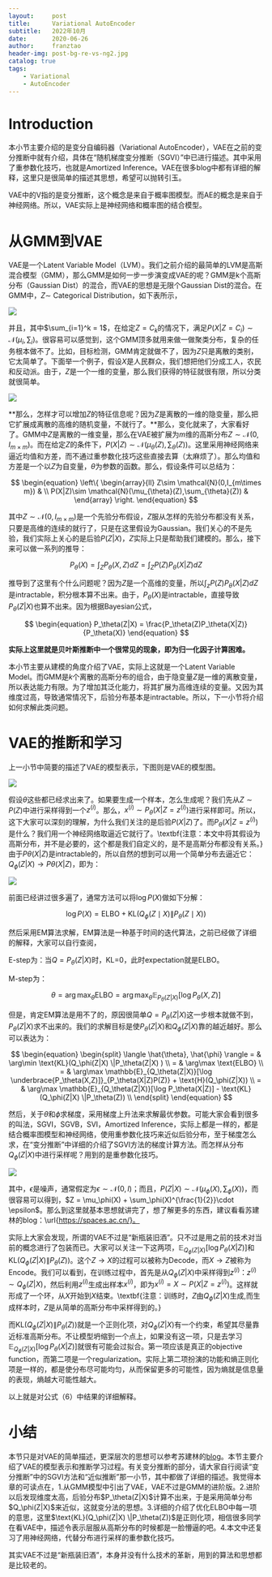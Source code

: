 ```yaml
---
layout:     post
title:      Variational AutoEncoder
subtitle:   2022年10月
date:       2020-06-26
author:     franztao
header-img: post-bg-re-vs-ng2.jpg
catalog: true
tags:
    - Variational
    - AutoEncoder
---
```


# Introduction

本小节主要介绍的是变分自编码器（Variational AutoEncoder），VAE在之前的变分推断中就有介绍，具体在“随机梯度变分推断（SGVI）”中已进行描述。其中采用了重参数化技巧，也就是Amortized Inference。VAE在很多blog中都有详细的解释，这里只是很简单的描述其思想，希望可以抛转引玉。

VAE中的V指的是变分推断，这个概念是来自于概率图模型。而AE的概念是来自于神经网络。所以，VAE实际上是神经网络和概率图的结合模型。

# 从GMM到VAE

VAE是一个Latent Variable Model（LVM）。我们之前介绍的最简单的LVM是高斯混合模型（GMM），那么GMM是如何一步一步演变成VAE的呢？GMM是k个高斯分布（Gaussian Dist）的混合，而VAE的思想是无限个Gaussian Dist的混合。在GMM中，$Z\sim$ Categorical Distribution，如下表所示，

![](C:\Users\franztao\AppData\Roaming\marktext\images\2022-12-16-16-47-36-image.png)

并且，其中$\sum_{i=1}^k = 1$，在给定$Z=C_k$的情况下，满足$P(X|Z=C_i)\sim \mathcal{N}(\mu_i, \sum_i)$。很容易可以感觉到，这个GMM顶多就用来做一做聚类分布，复杂的任务根本做不了。比如，目标检测，GMM肯定就做不了，因为$Z$只是离散的类别，它太简单了。下面举一个例子，假设$X$是人民群众，我们想把他们分成工人，农民和反动派。由于，$Z$是一个一维的变量，那么我们获得的特征就很有限，所以分类就很简单。

![](C:\Users\franztao\AppData\Roaming\marktext\images\2022-12-16-16-47-50-image.png)

**那么，怎样才可以增加$Z$的特征信息呢？因为$Z$是离散的一维的隐变量，那么把它扩展成离散的高维的随机变量，不就行了。**那么，变化就来了，大家看好了。GMM中$Z$是离散的一维变量，那么在VAE被扩展为$m$维的高斯分布$Z\sim \mathcal{N}(0,I_{m\times m})$。而在给定$Z$的条件下，$P(X|Z)\sim \mathcal{N}(\mu_{\theta}(Z),\sum_{\theta}(Z))$。这里采用神经网络来逼近均值和方差，而不通过重参数化技巧这些直接去算（太麻烦了）。那么均值和方差是一个以$Z$为自变量，$\theta$为参数的函数。那么，假设条件可以总结为：

$$
\begin{equation}
    \left\{
    \begin{array}{ll}
        Z\sim \mathcal{N}(0,I_{m\times m}) &  \\
        P(X|Z)\sim \mathcal{N}(\mu_{\theta}(Z),\sum_{\theta}(Z)) & 
    \end{array}
    \right.
\end{equation}
$$

其中$Z\sim \mathcal{N}(0,I_{m\times m})$是一个先验分布假设，$Z$服从怎样的先验分布都没有关系，只要是高维的连续的就行了，只是在这里假设为Gaussian。我们关心的不是先验，我们实际上关心的是后验$P(Z|X)$，$Z$实际上只是帮助我们建模的。那么，接下来可以做一系列的推导：

$$
\begin{equation}
    P_\theta(X) = \int_Z P_\theta(X,Z)dZ = \int_Z P(Z)P_\theta(X|Z) dZ
\end{equation}
$$

推导到了这里有个什么问题呢？因为$Z$是一个高维的变量，所以$\int_z P(Z)P_\theta(X|Z) dZ$是intractable，积分根本算不出来。由于，$P_\theta(X)$是intractable，直接导致$P_\theta(Z|X)$也算不出来。因为根据Bayesian公式，

$$
\begin{equation}
    P_\theta(Z|X) = \frac{P_\theta(Z)P_\theta(X|Z)}{P_\theta(X)}
\end{equation}
$$

**实际上这里就是贝叶斯推断中一个很常见的现象，即为归一化因子计算困难。**

本小节主要从建模的角度介绍了VAE，实际上这就是一个Latent Variable Model。而GMM是$k$个离散的高斯分布的组合，由于隐变量$Z$是一维的离散变量，所以表达能力有限。为了增加其泛化能力，将其扩展为高维连续的变量。又因为其维度过高，导致通常情况下，后验分布基本是intractable。所以，下一小节将介绍如何求解此类问题。

# VAE的推断和学习

上一小节中简要的描述了VAE的模型表示，下图则是VAE的模型图。

![](C:\Users\franztao\AppData\Roaming\marktext\images\2022-12-16-16-48-21-image.png)

假设$\theta$这些都已经求出来了。如果要生成一个样本，怎么生成呢？我们先从$Z\sim P(Z)$中进行采样得到一个$z^{(i)}$。那么，$x^{(i)}\sim P_\theta(X|Z=z^{(i)})$进行采样即可。所以，这下大家可以深刻的理解，为什么我们关注的是后验$P(X|Z)$了。而$P_\theta(X|Z=z^{(i)})$是什么？我们用一个神经网络取逼近它就行了。\textbf{注意：本文中将其假设为高斯分布，并不是必要的，这个都是我们自定义的，是不是高斯分布都没有关系。}由于$P\theta(X|Z)$是intractable的，所以自然的想到可以用一个简单分布去逼近它：$Q_\phi(Z|X) \to P\theta(X|Z)$，即为：

![](C:\Users\franztao\AppData\Roaming\marktext\images\2022-12-16-16-48-31-image.png)

前面已经讲过很多遍了，通常方法可以将$\log P(X)$做如下分解：

$$
\begin{equation}
    \log P(X)=\text{ELBO}+\text{KL}\left(Q_{\phi}(Z \mid X) \| P_{\theta}(Z \mid X)\right)
\end{equation}
$$

然后采用EM算法求解，EM算法是一种基于时间的迭代算法，之前已经做了详细的解释，大家可以自行查阅，

E-step为：当$Q=P_\theta(Z|X)$时，KL=0，此时expectation就是ELBO。

M-step为：

$$
\begin{equation}
    \theta = \arg\max_\theta \text{ELBO} = \arg\max_\theta \mathbb{E}_{P_\theta(Z
    |X)}[\log P_\theta(X,Z)]
\end{equation}
$$

但是，肯定EM算法是用不了的，原因很简单$Q=P_\theta(Z|X)$这一步根本就做不到，$P_\theta(Z|X)$求不出来的。我们的求解目标是使$P_\theta(Z|X)$和$Q_\phi(Z|X)$靠的越近越好。那么可以表达为：

$$
\begin{equation}
    \begin{split}
        \langle \hat{\theta}, \hat{\phi} \rangle = & \arg\min \text{KL}(Q_\phi(Z|X) \|P_\theta(Z|X) ) \\
        = & \arg\max \text{ELBO} \\
        = & \arg\max \mathbb{E}_{Q_\theta(Z|X)}[\log \underbrace{P_\theta(X,Z)]}_{P_\theta(X|Z)P(Z)} + \text{H}(Q_\phi(Z|X)) \\
        = & \arg\max \mathbb{E}_{Q_\theta(Z|X)}[\log P_\theta(X|Z)] - \text{KL}(Q_\phi(Z|X) \|P_\theta(Z)) \\
    \end{split}
\end{equation}
$$

然后，关于$\theta$和$\phi$求梯度，采用梯度上升法来求解最优参数。可能大家会看到很多的叫法，SGVI，SGVB，SVI，Amortized Inference，实际上都是一样的，都是结合概率图模型和神经网络，使用重参数化技巧来近似后验分布，至于梯度怎么求，在“变分推断”中详细的介绍了SGVI方法的梯度计算方法。而怎样从分布$Q_\phi(Z|X)$中进行采样呢？用到的是重参数化技巧。

![](C:\Users\franztao\AppData\Roaming\marktext\images\2022-12-16-16-48-50-image.png)

其中，$\epsilon$是噪声，通常假定为$\epsilon \sim \mathcal{N}(0,I)$；而且，$P(Z|X) \sim \mathcal{N}(\mu_\phi(X),\sum_\phi(X))$，而很容易可以得到，$Z = \mu_\phi(X) + \sum_\phi(X)^{\frac{1}{2}}\cdot \epsilon$。那么到这里就基本思想就讲完了，想了解更多的东西，建议看看苏建林的blog：\url{https://spaces.ac.cn/}。

实际上大家会发现，所谓的VAE不过是“新瓶装旧酒”。只不过是用之前的技术对当前的概念进行了包装而已。大家可以关注一下这两项，$\mathbb{E}_{Q_\phi(Z|X)}[\log P_\theta(X|Z)]$和$\text{KL}(Q_\phi(Z|X) \|P_\theta(Z))$。这个$Z\to X$的过程可以被称为Decode，而$X \to Z$被称为Encode。我们可以看到，在训练过程中，首先是从$Q_\phi(Z|X)$中采样得到$z^{(i)}$：$z^{(i)} \sim Q_\phi(Z|X)$，然后利用$z^{(i)}$生成出样本$x^{(i)}$，即为$x^{(i)} = X \sim P(X|Z=z^{(i)})$。这样就形成了一个环，从$X$开始到$X$结束。\textbf{注意：训练时，$Z$由$Q_\phi(Z|X)$生成,而生成样本时，$Z$是从简单的高斯分布中采样得到的。}

而$\text{KL}(Q_\phi(Z|X) \|P_\theta(Z))$就是一个正则化项，对$Q_\phi(Z|X)$有一个约束，希望其尽量靠近标准高斯分布。不让模型坍缩到一个点上，如果没有这一项，只是去学习$\mathbb{E}_{Q_\phi(Z|X)}[\log P_\theta(X|Z)]$就很有可能会过拟合。第一项应该是真正的objective function，而第二项是一个regularization。实际上第二项扮演的功能和熵正则化项是一样的，都是使分布尽可能均匀，从而保留更多的可能性，因为熵就是信息量的表现，熵越大可能性越大。

以上就是对公式（6）中结果的详细解释。

# 小结

本节只是对VAE的简单描述，更深层次的思想可以参考苏建林的[blog]([https://spaces.ac.cn/](https://spaces.ac.cn/))。本节主要介绍了VAE的模型表示和推断学习过程。有关变分推断的部分，请大家自行阅读“变分推断”中的SGVI方法和“近似推断”那一小节，其中都做了详细的描述。我觉得本章的可读点在，1.从GMM模型中引出了VAE，VAE不过是GMM的进阶版。2.进阶以后发现维度太高，后验分布$P_\theta(Z|X)$计算不出来，于是采用简单分布$Q_\phi(Z|X)$来近似，这就变分法的思想。3.详细的介绍了优化ELBO中每一项的意思，这里$\text{KL}(Q_\phi(Z|X) \|P_\theta(Z))$是正则化项，相信很多同学在看VAE中，描述令表示层服从高斯分布的时候都是一脸懵逼的吧。4.本文中还复习了用神经网络，代替分布进行采样的重参数化技巧。

其实VAE不过是“新瓶装旧酒”，本身并没有什么技术的革新，用到的算法和思想都是比较老的。
